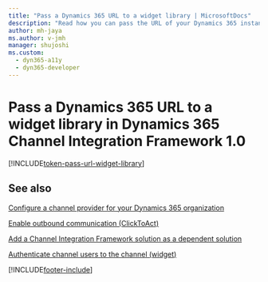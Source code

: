 ```yaml
---
title: "Pass a Dynamics 365 URL to a widget library | MicrosoftDocs"
description: "Read how you can pass the URL of your Dynamics 365 instance to the widget library inside your widget iframe to be able to use Dynamics 365 Channel Integration Framework 1.0 APIs."
author: mh-jaya
ms.author: v-jmh
manager: shujoshi
ms.custom: 
  - dyn365-a11y
  - dyn365-developer
---
```


# Pass a Dynamics 365 URL to a widget library in Dynamics 365 Channel Integration Framework 1.0

[!INCLUDE[token-pass-url-widget-library](shared/token-pass-url-widget-library.md)]

## See also

[Configure a channel provider for your Dynamics 365 organization](configure-channel-provider-channel-integration-framework.md)

[Enable outbound communication (ClickToAct)](enable-outbound-communication-clicktoact.md)

[Add a Channel Integration Framework solution as a dependent solution](add-cif-solution-dependent-solution.md)

[Authenticate channel users to the channel (widget)](authenticate-channel-users.md)


[!INCLUDE[footer-include](../../includes/footer-banner.md)]
